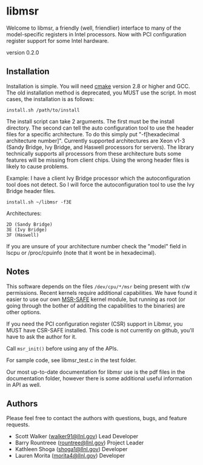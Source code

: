 libmsr
====================

Welcome to libmsr, a friendly (well, friendlier) interface to many
of the model-specific registers in Intel processors. Now with PCI
configuration register support for some Intel hardware.

version 0.2.0


Installation
---------------------

Installation is simple. You will need [cmake](http://www.cmake.org)
version 2.8 or higher and GCC. The old installation method is deprecated,
you MUST use the script. In most cases, the installation is as follows:

	install.sh /path/to/install

The install script can take 2 arguments. The first must be the install directory.
The second can tell the auto configuration tool to use the header files for a specific architecture.
To do this simply put "-f[hexadecimal architecture number]".
Currently supported architectures are Xeon v1-3 (Sandy Bridge, Ivy Bridge, and Haswell processors for servers).
The library technically supports all  processors from these architecture buts some features will be missing from client chips.
Using the wrong header files is likely to cause problems.

Example: 
I have a client Ivy Bridge processor which the autoconfiguration tool does not detect.
So I will force the autoconfiguration tool to use the Ivy Bridge header files.

	install.sh ~/libmsr -f3E

Architectures:
	
	2D (Sandy Bridge)
	3E (Ivy Bridge)
	3F (Haswell)

If you are unsure of your architecture number check the "model" field in lscpu or /proc/cpuinfo (note that it wont be in hexadecimal).


Notes
----------------------

This software depends on the files `/dev/cpu/*/msr` being present with
r/w permissions.  Recent kernels require additional capabilities.  We
have found it easier to use our own [MSR-SAFE](https://github.com/LLNL/msr-safe) kernel module, but
running as root (or going through the bother of additing the
capabilities to the binaries) are other options.

If you need the PCI configuration register (CSR) support in Libmsr, you MUST have CSR-SAFE installed.
This code is not currently on github, you'll have to ask the author for it.

Call `msr_init()` before using any of the APIs.

For sample code, see libmsr_test.c in the test folder.

Our most up-to-date documentation for libmsr use is the pdf files in the documentation folder, however there
is some additional useful information in API as well.



Authors
---------------------
Please feel free to contact the authors with questions, bugs, and feature requests.

  * Scott Walker (walker91@llnl.gov) Lead Developer
  * Barry Rountreee (rountree@llnl.gov) Project Leader
  * Kathleen Shoga (shoga1@llnl.gov) Developer
  * Lauren Morita (morita4@llnl.gov) Developer
